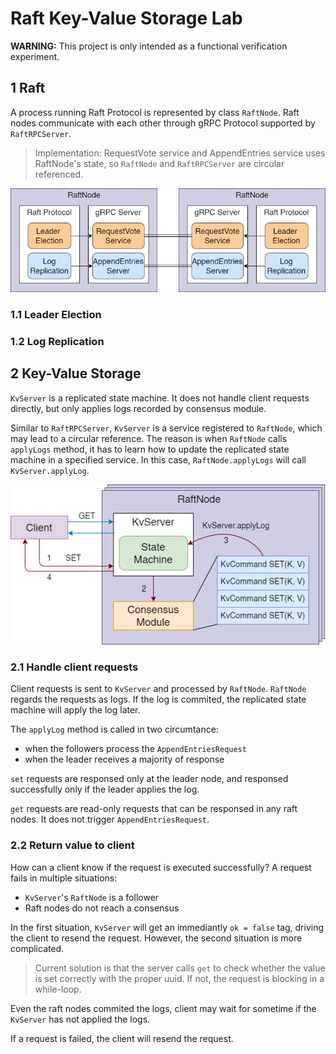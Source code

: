 # Raft Key-Value Storage Lab

**WARNING:** This project is only intended as a functional verification experiment.

## 1 Raft

A process running Raft Protocol is represented by class `RaftNode`. Raft nodes communicate with each other through gRPC Protocol supported by `RaftRPCServer`.

> Implementation: RequestVote service and AppendEntries service uses RaftNode's state, so `RaftNode` and `RaftRPCServer` are circular referenced.

![RaftNode and RaftRPCServer](images/RaftNode.png)

### 1.1 Leader Election

### 1.2 Log Replication

## 2 Key-Value Storage

`KvServer` is a replicated state machine. It does not handle client requests directly, but only applies logs recorded by consensus module.

Similar to `RaftRPCServer`, `KvServer` is a service registered to `RaftNode`, which may lead to a circular reference. The reason is when `RaftNode` calls `applyLogs` method, it has to learn how to update the replicated state machine in a specified service. In this case, `RaftNode.applyLogs` will call `KvServer.applyLog`.

![](images/KvServer.png)

### 2.1 Handle client requests

Client requests is sent to `KvServer` and processed by `RaftNode`. `RaftNode` regards the requests as logs. If the log is commited, the replicated state machine will apply the log later.

The `applyLog` method is called in two circumtance:
- when the followers process the `AppendEntriesRequest`
- when the leader receives a majority of response

`set` requests are responsed only at the leader node, and responsed successfully only if the leader applies the log.

`get` requests are read-only requests that can be responsed in any raft nodes. It does not trigger `AppendEntriesRequest`.

### 2.2 Return value to client

How can a client know if the request is executed successfully? A request fails in multiple situations:
- `KvServer`'s `RaftNode` is a follower
- Raft nodes do not reach a consensus

In the first situation, `KvServer` will get an immediantly `ok = false` tag, driving the client to resend the request. However, the second situation is more complicated. 

> Current solution is that the server calls `get` to check whether the value is set correctly with the proper uuid. If not, the request is blocking in a while-loop.

Even the raft nodes commited the logs, client may wait for sometime if the `KvServer` has not applied the logs. 

If a request is failed, the client will resend the request.
